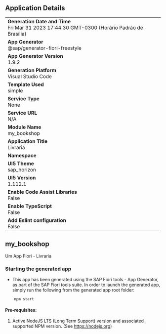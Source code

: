 ## Application Details
|               |
| ------------- |
|**Generation Date and Time**<br>Fri Mar 31 2023 17:44:30 GMT-0300 (Horário Padrão de Brasília)|
|**App Generator**<br>@sap/generator-fiori-freestyle|
|**App Generator Version**<br>1.9.2|
|**Generation Platform**<br>Visual Studio Code|
|**Template Used**<br>simple|
|**Service Type**<br>None|
|**Service URL**<br>N/A
|**Module Name**<br>my_bookshop|
|**Application Title**<br>Livraria|
|**Namespace**<br>|
|**UI5 Theme**<br>sap_horizon|
|**UI5 Version**<br>1.112.1|
|**Enable Code Assist Libraries**<br>False|
|**Enable TypeScript**<br>False|
|**Add Eslint configuration**<br>False|

## my_bookshop

Um App Fiori - Livraria

### Starting the generated app

-   This app has been generated using the SAP Fiori tools - App Generator, as part of the SAP Fiori tools suite.  In order to launch the generated app, simply run the following from the generated app root folder:

```
    npm start
```

#### Pre-requisites:

1. Active NodeJS LTS (Long Term Support) version and associated supported NPM version.  (See https://nodejs.org)


